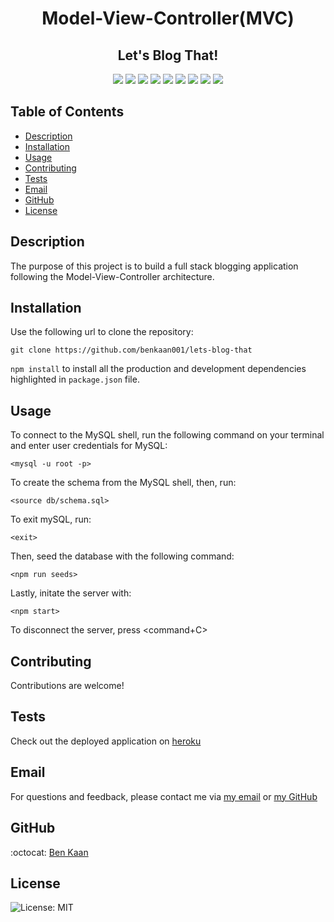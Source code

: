 
<h1 align="center">Model-View-Controller(MVC)</h1>

<h2 align="center"> Let's Blog That!</h2>
  
<p align="center">
    <img src="https://img.shields.io/badge/Sequelize-52B0E7?style=for-the-badge&logo=Sequelize&logoColor=white"/>
    <img src="https://img.shields.io/badge/heroku-%23430098.svg?style=for-the-badge&logo=heroku&logoColor=white">
    <img src="https://img.shields.io/badge/mysql-%2300f.svg?style=for-the-badge&logo=mysql&logoColor=white" />
    <img src="https://img.shields.io/badge/express.js-%23404d59.svg?style=for-the-badge&logo=express&logoColor=%2361DAFB"  />
    <img src="https://img.shields.io/badge/javascript-%23323330.svg?style=for-the-badge&logo=javascript&logoColor=%23F7DF1E" />
    <img src="https://img.shields.io/badge/node.js-6DA55F?style=for-the-badge&logo=node.js&logoColor=white"  />
    <img src="https://img.shields.io/badge/NPM-%23000000.svg?style=for-the-badge&logo=npm&logoColor=white" />
    <img src="https://img.shields.io/badge/bootstrap-%23563D7C.svg?style=for-the-badge&logo=bootstrap&logoColor=white">
    <img src="https://img.shields.io/badge/Insomnia-black?style=for-the-badge&logo=insomnia&logoColor=5849BE"/>
    
</p>

  ## Table of Contents

  * [Description](#description)
  * [Installation](#installation)
  * [Usage](#usage)
  * [Contributing](#contributing)
  * [Tests](#tests)
  * [Email](#email)
  * [GitHub](#GitHub)
  * [License](#license)

  ## Description
  
  The purpose of this project is to build a full stack blogging application following the Model-View-Controller architecture. 



  ## Installation

  Use the following url to clone the repository:

  `git clone https://github.com/benkaan001/lets-blog-that`


  `npm install` to install all the production and development dependencies highlighted in `package.json` file.



  ## Usage

  To connect to the MySQL shell, run the following command on your terminal and enter user credentials for MySQL:

  `<mysql -u root -p>`


  To create the schema from the MySQL shell, then, run:

  `<source db/schema.sql>`


  To exit mySQL, run: 

  `<exit>`

  Then, seed the database with the following command:

  `<npm run seeds>`


  Lastly, initate the server with:

  `<npm start>`


  To disconnect the server, press <command+C>

 

  ## Contributing
  
  Contributions are welcome!
  

  ## Tests


  Check out the deployed application on 
  [heroku](https://lit-cove-65977.herokuapp.com)
 


  ## Email

  For questions and feedback, please contact me via [my email](mailto:benkaan001@gmail.com) or [my GitHub](https://www.github.com/benkaan001)
  

  ## GitHub

  :octocat: [Ben Kaan](https://www.github.com/benkaan001)
  

  ## License

  
  ![License: MIT](https://img.shields.io/badge/License-MIT-yellow.svg)
